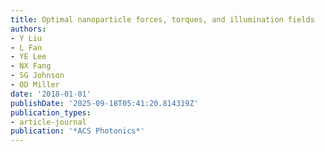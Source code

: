 ```yaml
---
title: Optimal nanoparticle forces, torques, and illumination fields
authors:
- Y Liu
- L Fan
- YE Lee
- NX Fang
- SG Johnson
- OD Miller
date: '2018-01-01'
publishDate: '2025-09-18T05:41:20.814319Z'
publication_types:
- article-journal
publication: '*ACS Photonics*'
---
```

